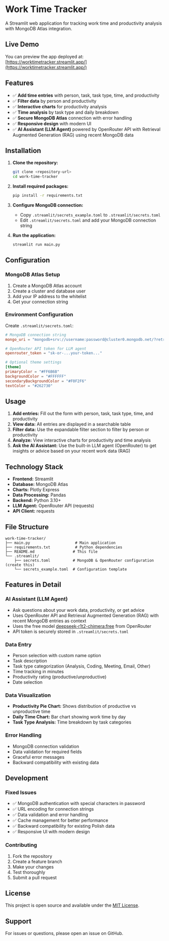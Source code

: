 
# Work Time Tracker

A Streamlit web application for tracking work time and productivity analysis with MongoDB Atlas integration.

## Live Demo

You can preview the app deployed at: [https://worktimetracker.streamlit.app/](https://worktimetracker.streamlit.app/)

## Features

- ✅ **Add time entries** with person, task, task type, time, and productivity
- ✅ **Filter data** by person and productivity
- ✅ **Interactive charts** for productivity analysis
- ✅ **Time analysis** by task type and daily breakdown
- ✅ **Secure MongoDB Atlas** connection with error handling
- ✅ **Responsive design** with modern UI
- ✅ **AI Assistant (LLM Agent)** powered by OpenRouter API with Retrieval Augmented Generation (RAG) using recent MongoDB data

## Installation

1. **Clone the repository:**
   ```bash
   git clone <repository-url>
   cd work-time-tracker
   ```

2. **Install required packages:**
   ```bash
   pip install -r requirements.txt
   ```

3. **Configure MongoDB connection:**
   - Copy `.streamlit/secrets_example.toml` to `.streamlit/secrets.toml`
   - Edit `.streamlit/secrets.toml` and add your MongoDB connection string

4. **Run the application:**
   ```bash
   streamlit run main.py
   ```

## Configuration

### MongoDB Atlas Setup

1. Create a MongoDB Atlas account
2. Create a cluster and database user
3. Add your IP address to the whitelist
4. Get your connection string

### Environment Configuration

Create `.streamlit/secrets.toml`:
```toml
# MongoDB connection string
mongo_uri = "mongodb+srv://username:password@cluster0.mongodb.net/?retryWrites=true&w=majority"

# OpenRouter API token for LLM agent
openrouter_token = "sk-or-...your-token..."

# Optional theme settings
[theme]
primaryColor = "#FF6B6B"
backgroundColor = "#FFFFFF"
secondaryBackgroundColor = "#F0F2F6"
textColor = "#262730"
```

## Usage

1. **Add entries:** Fill out the form with person, task, task type, time, and productivity
2. **View data:** All entries are displayed in a searchable table
3. **Filter data:** Use the expandable filter section to filter by person or productivity
4. **Analyze:** View interactive charts for productivity and time analysis
5. **Ask the AI Assistant:** Use the built-in LLM agent (OpenRouter) to get insights or advice based on your recent work data (RAG)

## Technology Stack

- **Frontend:** Streamlit
- **Database:** MongoDB Atlas
- **Charts:** Plotly Express
- **Data Processing:** Pandas
- **Backend:** Python 3.10+
- **LLM Agent:** OpenRouter API (requests)
- **API Client:** requests

## File Structure

```
work-time-tracker/
├── main.py                    # Main application
├── requirements.txt           # Python dependencies
├── README.md                 # This file
└── .streamlit/
    ├── secrets.toml          # MongoDB & OpenRouter configuration (create this)
    └── secrets_example.toml  # Configuration template
```

## Features in Detail
### AI Assistant (LLM Agent)
- Ask questions about your work data, productivity, or get advice
- Uses OpenRouter API and Retrieval Augmented Generation (RAG) with recent MongoDB entries as context
- Uses the free model [deepseek-r1t2-chimera:free](https://openrouter.ai/tngtech/deepseek-r1t2-chimera:free/api) from OpenRouter
- API token is securely stored in `.streamlit/secrets.toml`

### Data Entry
- Person selection with custom name option
- Task description
- Task type categorization (Analysis, Coding, Meeting, Email, Other)
- Time tracking in minutes
- Productivity rating (productive/unproductive)
- Date selection

### Data Visualization
- **Productivity Pie Chart:** Shows distribution of productive vs unproductive time
- **Daily Time Chart:** Bar chart showing work time by day
- **Task Type Analysis:** Time breakdown by task categories

### Error Handling
- MongoDB connection validation
- Data validation for required fields
- Graceful error messages
- Backward compatibility with existing data

## Development

### Fixed Issues
- ✅ MongoDB authentication with special characters in password
- ✅ URL encoding for connection strings
- ✅ Data validation and error handling
- ✅ Cache management for better performance
- ✅ Backward compatibility for existing Polish data
- ✅ Responsive UI with modern design

### Contributing
1. Fork the repository
2. Create a feature branch
3. Make your changes
4. Test thoroughly
5. Submit a pull request

## License

This project is open source and available under the [MIT License](LICENSE).

## Support

For issues or questions, please open an issue on GitHub.
